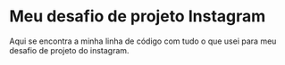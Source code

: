 # Meu desafio de projeto Instagram





Aqui se encontra a minha linha de código com tudo o que usei para meu desafio de projeto do instagram.